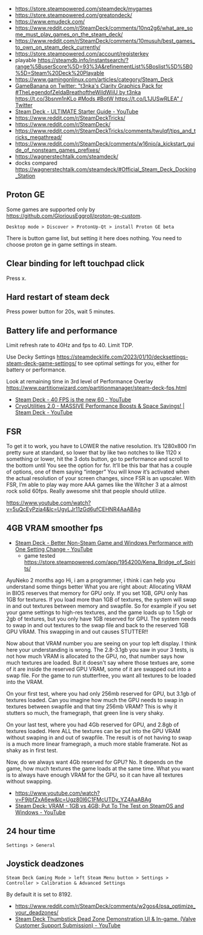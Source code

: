 - https://store.steampowered.com/steamdeck/mygames
- https://store.steampowered.com/greatondeck/
- https://www.emudeck.com/
- https://www.reddit.com/r/SteamDeck/comments/10nq2g6/what_are_some_must_play_games_on_the_steam_deck/
- https://www.reddit.com/r/SteamDeck/comments/10musuh/best_games_to_own_on_steam_deck_currently/
- https://store.steampowered.com/account/registerkey
- playable https://steamdb.info/instantsearch/?range%5BuserScore%5D=93%3A&refinementList%5Boslist%5D%5B0%5D=Steam%20Deck%20Playable
- https://www.gamingonlinux.com/articles/category/Steam_Deck
- [GameBanana on Twitter: "t3nka's Clarity Graphics Pack for #TheLegendofZeldaBreathoftheWildWiiU by t3nka https://t.co/3bsnm1nKLo #Mods #BotW https://t.co/L1JUSwRLEA" / Twitter](https://twitter.com/GameBanana/status/1239687904475131907)
- [Steam Deck - ULTIMATE Starter Guide - YouTube](https://www.youtube.com/watch?v=MbpGPqacCos)
- https://www.reddit.com/r/SteamDeckTricks/
- https://www.reddit.com/r/SteamDeck/
- https://www.reddit.com/r/SteamDeckTricks/comments/twulqf/tips_and_tricks_megathread/
- https://www.reddit.com/r/SteamDeck/comments/w16nio/a_kickstart_guide_of_nonsteam_games_prefixes/
- https://wagnerstechtalk.com/steamdeck/
- docks compared https://wagnerstechtalk.com/steamdeck/#Official_Steam_Deck_Docking_Station

## Proton GE

Some games are supported only by https://github.com/GloriousEggroll/proton-ge-custom.

`Desktop mode > Discover > ProtonUp-Qt > install Proton GE beta`

There is button game list, but setting it here does nothing. You need to choose proton ge in game settings in steam.

## Clear binding for left touchpad click

Press x.

## Hard restart of steam deck

Press power button for 20s, wait 5 minutes.

## Battery life and performance

Limit refresh rate to 40Hz and fps to 40. Limit TDP.

Use Decky Settings https://steamdecklife.com/2023/01/10/decksettings-steam-deck-game-settings/ to see optimal settings for you, either for battery or performance.

Look at remaining time in 3rd level of Performance Overlay https://www.partitionwizard.com/partitionmanager/steam-deck-fps.html

- [Steam Deck - 40 FPS is the new 60 - YouTube](https://www.youtube.com/watch?v=ZWZI3CKlByc)
- [CryoUtilities 2.0 - MASSIVE Performance Boosts & Space Savings! | Steam Deck - YouTube](https://www.youtube.com/watch?v=C9EjXYZUqUs)

## FSR

To get it to work, you have to LOWER the native resolution. It’s 1280x800 I’m pretty sure at standard, so lower that by like two notches to like 1120 x something or lower, hit the 3 dots button, go to performance and scroll to the bottom until You see the option for fsr. It’ll be this bar that has a couple of options, one of them saying “integer” You will know it’s activated when the actual resolution of your screen changes, since FSR is an upscaler. With FSR, I’m able to play way more AAA games like the Witcher 3 at a almost rock solid 60fps. Really awesome shit that people should utilize.

https://www.youtube.com/watch?v=5uQcEyPzia4&lc=UgyLJr11zGd6ufCEHNR4AaABAg

## 4GB VRAM smoother fps

- [Steam Deck - Better Non-Steam Game and Windows Performance with One Setting Change - YouTube](https://www.youtube.com/watch?v=qt7l2_SmGnc&t=62s)
  - game tested https://store.steampowered.com/app/1954200/Kena_Bridge_of_Spirits/

AyuNeko
2 months ago
Hi, i am a programmer, i think i can help you understand some things better
What you are right about: Allocating VRAM in BIOS reserves that memory for GPU only. If you set 1GB, GPU only has 1GB for textures. If you load more than 1GB of textures, the system will swap in and out textures between memory and swapfile.
So for example if you set your game settings to high-res textures, and the game loads up to 1.5gb or 2gb of textures, but you only have 1GB reserved for GPU. The system needs to swap in and out textures to the swap file and back to the reserved 1GB GPU VRAM. This swapping in and out causes STUTTER!!

Now about that VRAM number you are seeing on your top left display. I think here your understanding is wrong. The 2.8-3.1gb you saw in your 3 tests, is not how much VRAM is allocated to the GPU, no, that number says how much textures are loaded. But it doesn't say where those textues are, some of it are inside the reserved GPU VRAM, some of it are swapped out into a swap file. For the game to run stutterfree, you want all textures to be loaded into the VRAM.

On your first test, where you had only 256mb reserved for GPU, but 3.1gb of textures loaded. Can you imagine how much the GPU needs to swap in textures between swapfile and that tiny 256mb VRAM? This is why it stutters so much, the framegraph, that green line is very shaky.

On your last test, where you had 4Gb reserved for GPU, and 2.8gb of textures loaded. Here ALL the textures can be put into the GPU VRAM without swaping in and out of swapfile. The result is of not having to swap is a much more linear framegraph, a much more stable framerate. Not as shaky as in first test.

Now, do we always want 4Gb reserved for GPU? No. It depends on the game, how much textures the game loads at the same time. What you want is to always have enough VRAM for the GPU, so it can have all textures without swapping.

- https://www.youtube.com/watch?v=F9jbfZxA6ew&lc=Ugz80I6C1FMcUTDv_YZ4AaABAg
- [Steam Deck: VRAM - 1GB vs 4GB; Put To The Test on SteamOS and Windows - YouTube](https://www.youtube.com/watch?v=MbAK_n1aa2Y)

## 24 hour time

`Settings > General`

## Joystick deadzones

`Steam Deck Gaming Mode > left Steam Menu button > Settings > Controller > Calibration & Advanced Settings`

By default it is set to 8192.

- https://www.reddit.com/r/SteamDeck/comments/w2gos4/psa_optimize_your_deadzones/
- [Steam Deck Thumbstick Dead Zone Demonstration UI & In-game. (Valve Customer Support Submission) - YouTube](https://www.youtube.com/watch?v=5Fmwerkb6yo)
